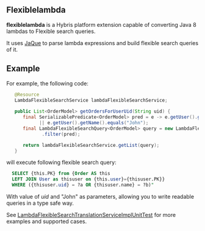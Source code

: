 
## Flexiblelambda
**flexiblelambda** is a Hybris platform extension capable of converting Java 8 lambdas to Flexible search queries.

It uses [JaQue](https://github.com/TrigerSoft/jaque) to parse lambda expressions and build flexible search queries of it.

## Example
For example, the following code:
```java
   @Resource
   LambdaFlexibleSearchService lambdaFlexibleSearchService;
    
   public List<OrderModel> getOrdersForUserUid(String uid) {
      final SerializablePredicate<OrderModel> pred = e -> e.getUser().getUid().equals(uid)
            || e.getUser().getName().equals("John");
      final LambdaFlexibleSearchQuery<OrderModel> query = new LambdaFlexibleSearchQuery<>(OrderModel.class)
	         .filter(pred);

      return lambdaFlexibleSearchService.getList(query);
   }
```
 
will execute following flexible search query:
 
```sql
  SELECT {this.PK} from {Order AS this
  LEFT JOIN User as thisuser on {this.user}={thisuser.PK}} 
  WHERE ({thisuser.uid} = ?a OR {thisuser.name} = ?b)"
```
With value of *uid* and "John" as parameters, allowing you to write readable queries in a type safe way.

See [LambdaFlexibleSearchTranslationServiceImplUnitTest](https://github.com/homik/flexiblelambda/blob/master/testsrc/pl/homik/flexiblelambda/service/impl/LambdaFlexibleSearchTranslationServiceImplUnitTest.java) for more examples and supported cases.
